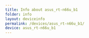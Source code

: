 ```yaml
---
title: Info about asus_rt-n66u_b1
folder: info
layout: deviceinfo
permalink: /devices/asus_rt-n66u_b1/
device: asus_rt-n66u_b1
---
```


